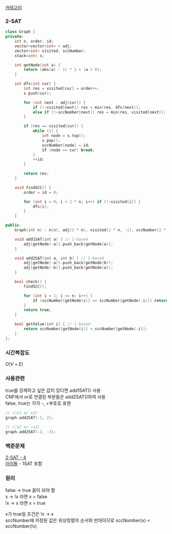 [카테고리](/README.md)
### 2-SAT
```cpp
class Graph {
private:
    int n, order, id;
    vector<vector<int> > adj;
    vector<int> visited, sccNumber;
    stack<int> s;

    int getNode(int a) {
        return (abs(a) - 1) * 2 + (a > 0);
    }

    int dfs(int cur) {
        int res = visited[cur] = order++;
        s.push(cur);

        for (int next : adj[cur]) {
            if (!~visited[next]) res = min(res, dfs(next));
            else if (!~sccNumber[next]) res = min(res, visited[next]);
        }

        if (res == visited[cur]) {
            while (1) {
                int node = s.top();
                s.pop();
                sccNumber[node] = id;
                if (node == cur) break;
            }
            ++id;
        }

        return res;
    }

    void findSCC() {
        order = id = 0;

        for (int i = 0; i < 2 * n; i++) if (!~visited[i]) {
            dfs(i);
        }
    }

public:
    Graph(int n) : n(n), adj(2 * n), visited(2 * n, -1), sccNumber(2 * n, -1) {}

    void add1SAT(int a) { // 1-based
        adj[getNode(-a)].push_back(getNode(a));
    }

    void add2SAT(int a, int b) { // 1-based
        adj[getNode(-a)].push_back(getNode(b));
        adj[getNode(-b)].push_back(getNode(a));
    }

    bool check() {
        findSCC();

        for (int i = 1; i <= n; i++) {
            if (sccNumber[getNode(i)] == sccNumber[getNode(-i)]) return false;
        }
        return true;
    }

    bool getValue(int i) { // 1-based
        return sccNumber[getNode(i)] < sccNumber[getNode(-i)];
    }
};
```
### 시간복잡도 
$O(V + E)$   

### 사용관련
true를 강제하고 싶은 값이 있다면 add1SAT() 사용   
CNF에서 or로 연결된 부분들은 add2SAT()하여 사용   
false, true는 각각 -, +부호로 표현   
```cpp
// (!x1 or x2) 
graph.add2SAT(-1, 2);

// (!x2 or !x3)
graph.add2SAT(-2, -3);
```
### 백준문제
[2-SAT - 4](https://www.acmicpc.net/problem/11281)   
[아이돌](https://www.acmicpc.net/problem/3648) - 1SAT 포함   

### 원리
false -> true 꼴이 되야 함   
x -> !x 라면 x = false   
!x -> x 라면 x = true   

x가 true일 조건은 !x -> x   
sccNumber에 저장된 값은 위상정렬의 순서와 반대이므로 sccNumber(x) < sccNumber(!x) 